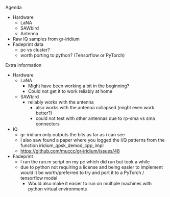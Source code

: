 

Agenda
- Hardware
	- LaNA
	- SAWbird
	- Antenna
- Raw IQ samples from gr-iridium 
- Fadeprint data
	- pc vs cluster?
	- worth porting to python? (Tensorflow or PyTorch)




Extra information
- Hardware
	- LaNA
		- Might have been working a bit in the beginning?
		- Could not get it to work reliably at home
	- SAWbird
		- reliably works with the antenna
			- also works with the antenna collapsed (might even work better?)
			- could not test with other antennas due to rp-sma vs sma connectors
- IQ
	- gr-iridium only outputs the bits as far as i can see
	- I also saw found a paper where you logged the I/Q patterns from the function iridium_qpsk_demod_cpp_impl
	- https://github.com/muccc/gr-iridium/issues/48
- Fadeprint
	- I ran the run.m script on my pc which did run but took a while
	- due to python not requiring a license and being easier to implement would it be worth/preferred to try and port it to a PyTorch / tensorflow model
		- Would also make it easier to run on multiple machines with python virtual environments 